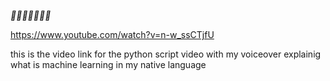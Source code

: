 *🔴🔴🔴🔴🔴🔴🔴*

https://www.youtube.com/watch?v=n-w_ssCTjfU

this is the video link for the python script video with my voiceover explainig what is machine learning in my native language 
